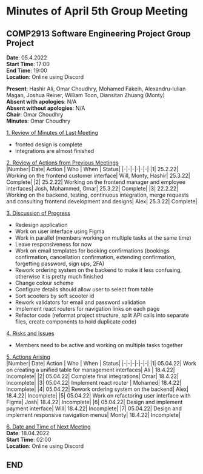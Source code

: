 # Minutes of April 5th Group Meeting

## COMP2913 Software Engineering Project Group Project

**Date**: 05.4.2022  
**Start Time**: 17:00  
**End Time**: 19:00  
**Location**: Online using Discord

**Present**: Hashir Ali, Omar Choudhry, Mohamed Fakeih, Alexandru-Iulian Magan, Joshua Reiner, William Toon, Diansitan Zhuang (Monty)  
**Absent with apologies**: N/A  
**Absent without apologies**: N/A  
**Chair**: Omar Choudhry  
**Minutes**: Omar Choudhry

<u>1. Review of Minutes of Last Meeting</u>

- fronted design is complete
- integrations are almost finished

<u>2. Review of Actions from Previous Meetings</u>  
|Number| Date| Action | Who | When | Status|
|-|-|-|-|-|-|
|1| 25.2.22| Working on the frontend customer interface| Will, Monty, Hashir| 25.3.22| Complete|
|2| 25.2.22| Working on the frontend manager and employee interfaces| Josh, Mohammed, Omar| 25.3.22| Complete|
|3| 22.2.22| Working on the backend, testing, continuous integration, merge requests and consulting frontend development and designs| Alex| 25.3.22| Complete|

<u>3. Discussion of Progress</u>

- Redesign application
- Work on user interface using Figma
- Work in parallel (members working on multiple tasks at the same time)
- Leave responsiveness for now
- Work on email templates for booking confirmations (bookings confirmation, cancellation confirmation, extending confirmation, forgetting password, sign ups, 2FA)
- Rework ordering system on the backend to make it less confusing, otherwise it is pretty much finished
- Change colour scheme
- Configure details should allow user to select from table
- Sort scooters by soft scooter id
- Rework validators for email and password validation
- Implement react routers for navigation links on each page
- Refactor code (reformat project structure, split API calls into separate files, create components to hold duplicate code)

<u>4. Risks and Issues</u>

- Members need to be active and working on multiple tasks together

<u>5. Actions Arising</u>  
|Number| Date| Action | Who | When | Status|
|-|-|-|-|-|-|
|1| 05.04.22| Work on creating a unified table for management interfaces| Ali | 18.4.22| Incomplete|
|2| 05.04.22| Complete final integrations| Omar| 18.4.22| Incomplete|
|3| 05.04.22| Implement react router | Mohamed| 18.4.22| Incomplete|
|4| 05.04.22| Rework ordering system on the backend| Alex| 18.4.22| Incomplete|
|5| 05.04.22| Work on refactoring user interface with Figma| Josh| 18.4.22| Incomplete|
|6| 05.04.22| Design and implement payment interface| Will| 18.4.22| Incomplete|
|7| 05.04.22| Design and implement responsive navigation menus| Monty| 18.4.22| Incomplete|

<u>6. Date and Time of Next Meeting</u>  
**Date**: 18.04.2022  
**Start Time**: 02:00  
**Location**: Online using Discord

## END
